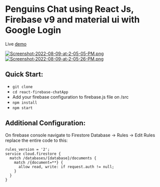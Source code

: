 Penguins Chat using React Js, Firebase v9 and material ui with Google Login
=====================================

Live [demo](https://penguine-chat.netlify.app/)

[![Screenshot-2022-08-09-at-2-05-05-PM.png](https://i.postimg.cc/YSKZxKgR/Screenshot-2022-08-09-at-2-05-05-PM.png)](https://postimg.cc/9DbLWkLw)
[![Screenshot-2022-08-09-at-2-05-26-PM.png](https://i.postimg.cc/ZRkNRHGC/Screenshot-2022-08-09-at-2-05-26-PM.png)](https://postimg.cc/GBQtgFhC)

Quick Start:
------------

- ``` git clone ```
- ``` cd react-firebase-chatApp ```
- Add your firebase configuration to firebase.js file on /src
- ``` npm install ```
- ``` npm start ```


Additional Configuration:
-------------------------

On firebase console navigate to Firestore Database -> Rules -> Edit Rules 
replace the entire code to this:




```
rules_version = '2';
service cloud.firestore {
  match /databases/{database}/documents {
    match /{document=**} {
      allow read, write: if request.auth != null;
    }
  }
}
```
